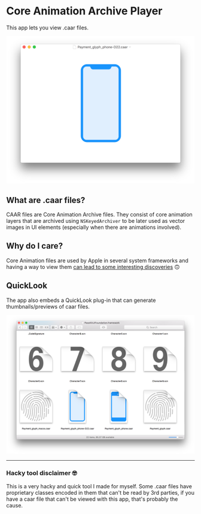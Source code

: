 # Core Animation Archive Player

This app lets you view .caar files.

![](./screenshots/screenshot_app.png)

## What are .caar files?

CAAR files are Core Animation Archive files. They consist of core animation layers that are archived using `NSKeyedArchiver` to be later used as vector images in UI elements (especially when there are animations involved).

## Why do I care?

Core Animation files are used by Apple in several system frameworks and having a way to view them [can lead to some interesting discoveries](https://twitter.com/_inside/status/891841836754644992) 🙃

## QuickLook

The app also embeds a QuickLook plug-in that can generate thumbnails/previews of caar files.

![](./screenshots/screenshot_quicklook.png)

---

### Hacky tool disclaimer 🤓

This is a very hacky and quick tool I made for myself. Some .caar files have proprietary classes encoded in them that can't be read by 3rd parties, if you have a caar file that can't be viewed with this app, that's probably the cause.